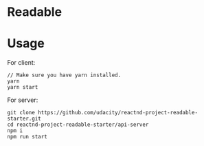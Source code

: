 # Readable

# Usage

For client:
```
// Make sure you have yarn installed.
yarn
yarn start
```

For server:
```
git clone https://github.com/udacity/reactnd-project-readable-starter.git
cd reactnd-project-readable-starter/api-server
npm i
npm run start
```
